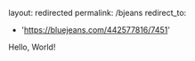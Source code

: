 layout: redirected
permalink: /bjeans
redirect_to:
  - 'https://bluejeans.com/442577816/7451'

Hello, World!
